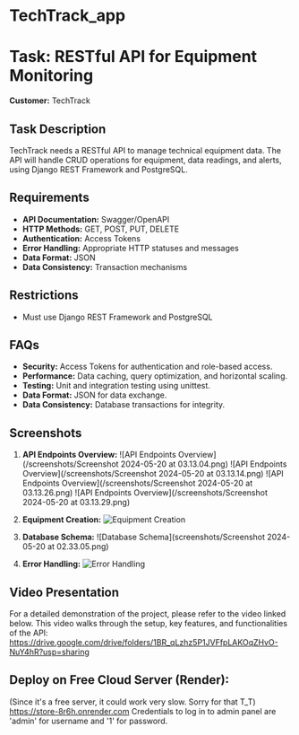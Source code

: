 # TechTrack_app
# Task: RESTful API for Equipment Monitoring

**Customer:** TechTrack

## Task Description

TechTrack needs a RESTful API to manage technical equipment data. The API will handle CRUD operations for equipment, data readings, and alerts, using Django REST Framework and PostgreSQL.

## Requirements

- **API Documentation:** Swagger/OpenAPI
- **HTTP Methods:** GET, POST, PUT, DELETE
- **Authentication:** Access Tokens
- **Error Handling:** Appropriate HTTP statuses and messages
- **Data Format:** JSON
- **Data Consistency:** Transaction mechanisms

## Restrictions

- Must use Django REST Framework and PostgreSQL

## FAQs

- **Security:** Access Tokens for authentication and role-based access.
- **Performance:** Data caching, query optimization, and horizontal scaling.
- **Testing:** Unit and integration testing using unittest.
- **Data Format:** JSON for data exchange.
- **Data Consistency:** Database transactions for integrity.

## Screenshots

1. **API Endpoints Overview:**
   ![API Endpoints Overview](/screenshots/Screenshot 2024-05-20 at 03.13.04.png)
   ![API Endpoints Overview](/screenshots/Screenshot 2024-05-20 at 03.13.14.png)
   ![API Endpoints Overview](/screenshots/Screenshot 2024-05-20 at 03.13.26.png)
   ![API Endpoints Overview](/screenshots/Screenshot 2024-05-20 at 03.13.29.png)

2. **Equipment Creation:**
   ![Equipment Creation](link_to_screenshot_2)

3. **Database Schema:**
   ![Database Schema](screenshots/Screenshot 2024-05-20 at 02.33.05.png)

4. **Error Handling:**
   ![Error Handling](link_to_screenshot_4)

## Video Presentation

For a detailed demonstration of the project, please refer to the video linked below. This video walks through the setup, key features, and functionalities of the API:
https://drive.google.com/drive/folders/1BR_qLzhz5P1JVFfpLAKOqZHvO-NuY4hR?usp=sharing

## Deploy on Free Cloud Server (Render): 
(Since it's a free server, it could work very slow. Sorry for that T_T)
https://store-8r6h.onrender.com
Credentials to log in to admin panel are 
'admin' for username and 
'1' for password.
